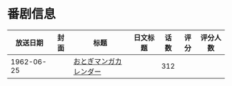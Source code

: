 # 番剧信息

|放送日期|封面|标题|日文标题|话数|评分|评分人数|
|---|---|---|---|---|---|---|
|1962-06-25||[おとぎマンガカレンダー](https://bangumi.tv/subject/377558)||312|||
